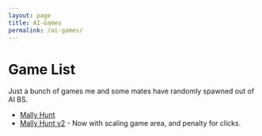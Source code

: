```yaml
---
layout: page
title: AI-Games
permalink: /ai-games/
---
```

# Game List
Just a bunch of games me and some mates have randomly spawned out of AI BS.

* [Mally Hunt](https://blog.scriptmonkey.uk/ai-games/Mally.html) 
* [Mally Hunt v2](https://blog.scriptmonkey.uk/ai-games/MallyV2.html) - Now with scaling game area, and penalty for clicks.
